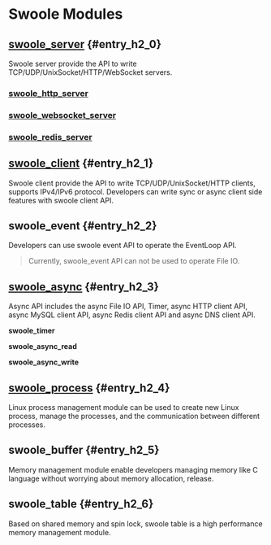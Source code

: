 # Swoole Modules

## [swoole\_server](/modules/swoole-server.md) {#entry_h2_0}

Swoole server provide the API to write TCP/UDP/UnixSocket/HTTP/WebSocket servers.

### [swoole\_http\_server](/modules/swoole-http-server.md)

### [swoole\_websocket\_server](/modules/swoole-websocket-server.md)

### [swoole\_redis\_server](/modules/swoole-redis-server.md)

## [swoole\_client](/modules/swoole-client.md) {#entry_h2_1}

Swoole client provide the API to write TCP/UDP/UnixSocket/HTTP clients, supports IPv4/IPv6 protocol. Developers can write sync or async client side features with swoole client API.

## swoole\_event {#entry_h2_2}

Developers can use swoole event API to operate the EventLoop API.

> Currently, swoole\_event API can not be used to operate File IO.

## [swoole\_async](/modules/swoole-async-io.md) {#entry_h2_3}

Async API includes the async File IO API, Timer, async HTTP client API, async MySQL client API,  async Redis client API and async DNS client API.

**swoole\_timer**

**swoole\_async\_read**

**swoole\_async\_write**

## [swoole\_process](/modules/swoole-process.md) {#entry_h2_4}

Linux process management module can be used to create new Linux process, manage the processes, and the communication between different processes.

## swoole\_buffer {#entry_h2_5}

Memory management module enable developers managing memory like C language without worrying about memory allocation, release.

## swoole\_table {#entry_h2_6}

Based on shared memory and spin lock, swoole table is a high performance memory management module.

